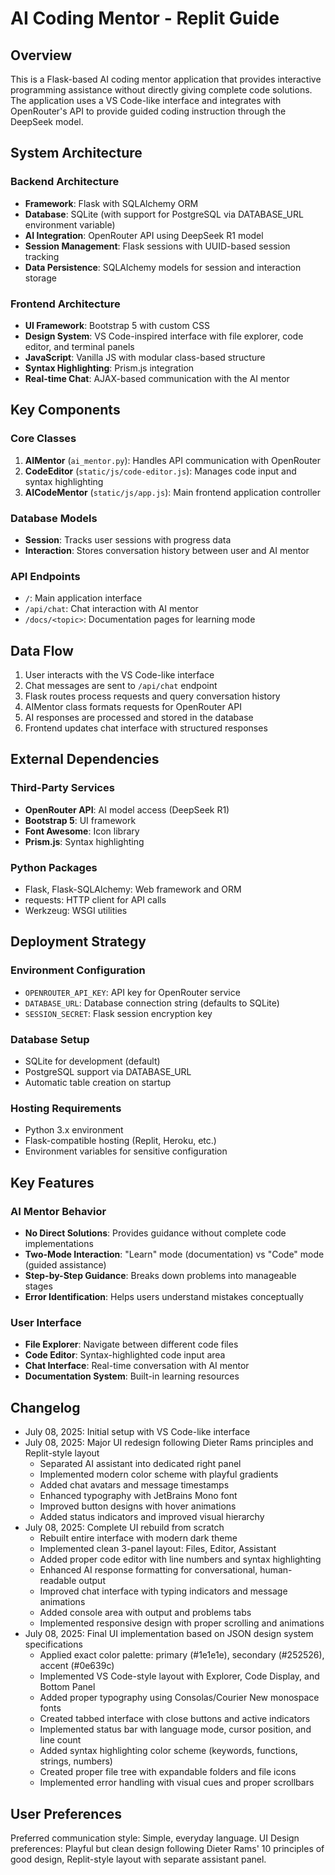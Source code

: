 # AI Coding Mentor - Replit Guide

## Overview

This is a Flask-based AI coding mentor application that provides interactive programming assistance without directly giving complete code solutions. The application uses a VS Code-like interface and integrates with OpenRouter's API to provide guided coding instruction through the DeepSeek model.

## System Architecture

### Backend Architecture
- **Framework**: Flask with SQLAlchemy ORM
- **Database**: SQLite (with support for PostgreSQL via DATABASE_URL environment variable)
- **AI Integration**: OpenRouter API using DeepSeek R1 model
- **Session Management**: Flask sessions with UUID-based session tracking
- **Data Persistence**: SQLAlchemy models for session and interaction storage

### Frontend Architecture
- **UI Framework**: Bootstrap 5 with custom CSS
- **Design System**: VS Code-inspired interface with file explorer, code editor, and terminal panels
- **JavaScript**: Vanilla JS with modular class-based structure
- **Syntax Highlighting**: Prism.js integration
- **Real-time Chat**: AJAX-based communication with the AI mentor

## Key Components

### Core Classes
1. **AIMentor** (`ai_mentor.py`): Handles API communication with OpenRouter
2. **CodeEditor** (`static/js/code-editor.js`): Manages code input and syntax highlighting
3. **AICodeMentor** (`static/js/app.js`): Main frontend application controller

### Database Models
- **Session**: Tracks user sessions with progress data
- **Interaction**: Stores conversation history between user and AI mentor

### API Endpoints
- `/`: Main application interface
- `/api/chat`: Chat interaction with AI mentor
- `/docs/<topic>`: Documentation pages for learning mode

## Data Flow

1. User interacts with the VS Code-like interface
2. Chat messages are sent to `/api/chat` endpoint
3. Flask routes process requests and query conversation history
4. AIMentor class formats requests for OpenRouter API
5. AI responses are processed and stored in the database
6. Frontend updates chat interface with structured responses

## External Dependencies

### Third-Party Services
- **OpenRouter API**: AI model access (DeepSeek R1)
- **Bootstrap 5**: UI framework
- **Font Awesome**: Icon library
- **Prism.js**: Syntax highlighting

### Python Packages
- Flask, Flask-SQLAlchemy: Web framework and ORM
- requests: HTTP client for API calls
- Werkzeug: WSGI utilities

## Deployment Strategy

### Environment Configuration
- `OPENROUTER_API_KEY`: API key for OpenRouter service
- `DATABASE_URL`: Database connection string (defaults to SQLite)
- `SESSION_SECRET`: Flask session encryption key

### Database Setup
- SQLite for development (default)
- PostgreSQL support via DATABASE_URL
- Automatic table creation on startup

### Hosting Requirements
- Python 3.x environment
- Flask-compatible hosting (Replit, Heroku, etc.)
- Environment variables for sensitive configuration

## Key Features

### AI Mentor Behavior
- **No Direct Solutions**: Provides guidance without complete code implementations
- **Two-Mode Interaction**: "Learn" mode (documentation) vs "Code" mode (guided assistance)
- **Step-by-Step Guidance**: Breaks down problems into manageable stages
- **Error Identification**: Helps users understand mistakes conceptually

### User Interface
- **File Explorer**: Navigate between different code files
- **Code Editor**: Syntax-highlighted code input area
- **Chat Interface**: Real-time conversation with AI mentor
- **Documentation System**: Built-in learning resources

## Changelog
- July 08, 2025: Initial setup with VS Code-like interface
- July 08, 2025: Major UI redesign following Dieter Rams principles and Replit-style layout
  - Separated AI assistant into dedicated right panel
  - Implemented modern color scheme with playful gradients
  - Added chat avatars and message timestamps
  - Enhanced typography with JetBrains Mono font
  - Improved button designs with hover animations
  - Added status indicators and improved visual hierarchy
- July 08, 2025: Complete UI rebuild from scratch
  - Rebuilt entire interface with modern dark theme
  - Implemented clean 3-panel layout: Files, Editor, Assistant
  - Added proper code editor with line numbers and syntax highlighting
  - Enhanced AI response formatting for conversational, human-readable output
  - Improved chat interface with typing indicators and message animations
  - Added console area with output and problems tabs
  - Implemented responsive design with proper scrolling and animations
- July 08, 2025: Final UI implementation based on JSON design system specifications
  - Applied exact color palette: primary (#1e1e1e), secondary (#252526), accent (#0e639c)
  - Implemented VS Code-style layout with Explorer, Code Display, and Bottom Panel
  - Added proper typography using Consolas/Courier New monospace fonts
  - Created tabbed interface with close buttons and active indicators
  - Implemented status bar with language mode, cursor position, and line count
  - Added syntax highlighting color scheme (keywords, functions, strings, numbers)
  - Created proper file tree with expandable folders and file icons
  - Implemented error handling with visual cues and proper scrollbars

## User Preferences

Preferred communication style: Simple, everyday language.
UI Design preferences: Playful but clean design following Dieter Rams' 10 principles of good design, Replit-style layout with separate assistant panel.